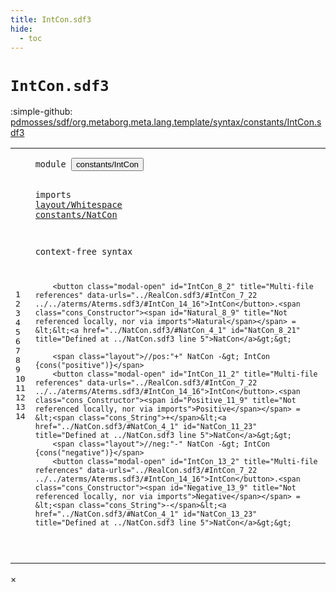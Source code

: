```yaml
---
title: IntCon.sdf3
hide:
  - toc
---
```


# `IntCon.sdf3`

:simple-github: [pdmosses/sdf/org.metaborg.meta.lang.template/syntax/constants/IntCon.sdf3]

[pdmosses/sdf/org.metaborg.meta.lang.template/syntax/constants/IntCon.sdf3]: https://github.com/pdmosses/sdf/blob/master/org.metaborg.meta.lang.template/syntax/constants/IntCon.sdf3 "The source file on GitHub"

<div class="sdf3"><table class="highlighttable"><tbody><tr><td class="linenos"><div class="linenodiv"><pre><span></span>1
2
3
4
5
6
7
8
9
10
11
12
13
14
</pre></div></td>
<td class="code"><pre><code><span class="keyword">module</span> <button class="modal-open" id="constants/IntCon_1_8" title="Multi-file references" data-urls="../RealCon.sdf3/#constants/IntCon_3_9 ../../aterms/Aterms.sdf3/#constants/IntCon_3_9 ../../regular/Regular.sdf3/#constants/IntCon_3_23">constants/IntCon</button>

<span class="keyword">imports</span> <a href="../../layout/Whitespace.sdf3/#layout/Whitespace_0_7" id="layout/Whitespace_3_9" title="Defined at ../../layout/Whitespace.sdf3 line 1">layout/Whitespace</a>
        <a href="../NatCon.sdf3/#constants/NatCon_0_7" id="constants/NatCon_4_2" title="Defined at ../NatCon.sdf3 line 1">constants/NatCon</a>

<span class="keyword">context-free syntax</span>
 
        <button class="modal-open" id="IntCon_8_2" title="Multi-file references" data-urls="../RealCon.sdf3/#IntCon_7_22 ../../aterms/Aterms.sdf3/#IntCon_14_16">IntCon</button>.<span class="cons_Constructor"><span id="Natural_8_9" title="Not referenced locally, nor via imports">Natural</span></span> = &lt;&lt;<a href="../NatCon.sdf3/#NatCon_4_1" id="NatCon_8_21" title="Defined at ../NatCon.sdf3 line 5">NatCon</a>&gt;&gt;
        
        <span class="layout">//pos:"+" NatCon -&gt; IntCon {cons("positive")}</span>
        <button class="modal-open" id="IntCon_11_2" title="Multi-file references" data-urls="../RealCon.sdf3/#IntCon_7_22 ../../aterms/Aterms.sdf3/#IntCon_14_16">IntCon</button>.<span class="cons_Constructor"><span id="Positive_11_9" title="Not referenced locally, nor via imports">Positive</span></span> = &lt;<span class="cons_String">+</span>&lt;<a href="../NatCon.sdf3/#NatCon_4_1" id="NatCon_11_23" title="Defined at ../NatCon.sdf3 line 5">NatCon</a>&gt;&gt;
        <span class="layout">//neg:"-" NatCon -&gt; IntCon {cons("negative")}</span>
        <button class="modal-open" id="IntCon_13_2" title="Multi-file references" data-urls="../RealCon.sdf3/#IntCon_7_22 ../../aterms/Aterms.sdf3/#IntCon_14_16">IntCon</button>.<span class="cons_Constructor"><span id="Negative_13_9" title="Not referenced locally, nor via imports">Negative</span></span> = &lt;<span class="cons_String">-</span>&lt;<a href="../NatCon.sdf3/#NatCon_4_1" id="NatCon_13_23" title="Defined at ../NatCon.sdf3 line 5">NatCon</a>&gt;&gt;
    

</code></pre></td></tr></tbody></table></div>

<div id="modal">
  <div id="modal-content">
    <span id="modal-close">&times;</span>
    <h2 id="modal-h2"></h2>
    <p  id="modal-p"></p>
    <ul id="modal-ul"></ul>
  </div>
</div>
